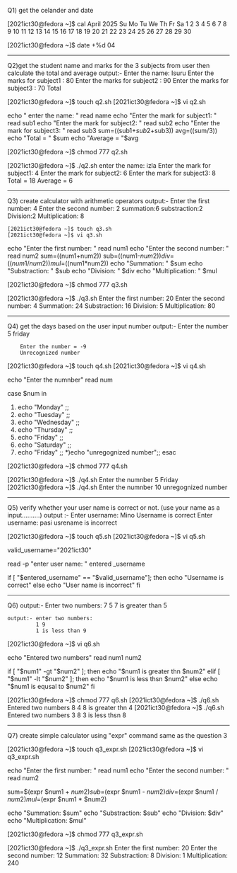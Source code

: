 Q1) get the celander and date

[2021ict30@fedora ~]$ cal
     April 2025
Su Mo Tu We Th Fr Sa
       1  2  3  4  5
 6  7  8  9 10 11 12
13 14 15 16 17 18 19
20 21 22 23 24 25 26
27 28 29 30



[2021ict30@fedora ~]$ date +%d
04

------------------------------------------------------------------------------------------------------

Q2)get the student name and marks for the 3 subjects from 
user then calculate the total and average
	output:-
		Enter the name: Isuru
		Enter the marks for subject1 : 80
		Enter the marks for subject2 : 90
		Enter the marks for subject3 : 70
		Total
	

[2021ict30@fedora ~]$ touch q2.sh
[2021ict30@fedora ~]$ vi q2.sh

echo " enter the name: "
read name
echo "Enter the mark for subject1: "
read sub1
echo "Enter the mark for subject2: "
read sub2
echo "Enter the mark for subject3: "
read sub3
sum=$(($sub1+$sub2+$sub3))
avg=$(($sum/3))
echo "Total = " $sum
echo "Average = "$avg

[2021ict30@fedora ~]$ chmod 777 q2.sh

[2021ict30@fedora ~]$ ./q2.sh
 enter the name:
izla
Enter the mark for subject1:
4
Enter the mark for subject2:
6
Enter the mark for subject3:
8
Total =  18
Average = 6

---------------------------------------------------------------------------------	
		
Q3) create calculator with arithmetic operators
	output:-
		Enter the first number: 4
		Enter the second number: 2
		summation:6
		substraction:2
		Division:2
		Multiplication: 8
		
	[2021ict30@fedora ~]$ touch q3.sh
	[2021ict30@fedora ~]$ vi q3.sh
	
echo  "Enter the first number: "
read num1
echo "Enter the second number: "
read num2
sum=$(($num1+num2))
sub=$(($num1-$num2))
div=$(($num1/num2))
mul=$((num1*num2))
echo "Summation: " $sum
echo "Substraction: " $sub
echo "Division: " $div
echo "Multiplication: " $mul

[2021ict30@fedora ~]$ chmod 777 q3.sh

[2021ict30@fedora ~]$ ./q3.sh
Enter the first number:
20
Enter the second number:
4
Summation:  24
Substraction:  16
Division:  5
Multiplication:  80

----------------------------------------------------------------------------------------
		
Q4) get the days based on the user input number
	output:-
		Enter the number 5
		friday
		
		Enter the number = -9
		Unrecognized number
		
[2021ict30@fedora ~]$ touch q4.sh
[2021ict30@fedora ~]$ vi q4.sh

echo "Enter the numnber"
read num

case $num in
1) echo "Monday" ;;
2) echo "Tuesday" ;;
3) echo "Wednesday" ;;
4) echo "Thursday" ;;
5) echo "Friday" ;;
6) echo "Saturday" ;;
7) echo "Friday" ;;
*)echo "unregognized number";;
esac


[2021ict30@fedora ~]$ chmod 777 q4.sh

[2021ict30@fedora ~]$ ./q4.sh
Enter the numnber
5
Friday
[2021ict30@fedora ~]$ ./q4.sh
Enter the numnber
10
unregognized number

------------------------------------------------------------------------------------------------------
	
Q5) verify whether your user name is correct or not.
(use your name as a input..........)
	output :-
		Enter username:
		Mino
		Username is correct 
		Enter username:
		pasi
		usrename is incorrect
		
[2021ict30@fedora ~]$ touch q5.sh
[2021ict30@fedora ~]$ vi q5.sh

		
valid_username="2021ict30"

read -p "enter user name: " entered _username

if [ "$entered_username" == "$valid_username"]; then
        echo "Username is correct"
else
        echo "User name is incorrect"
fi

-----------------------------------------------------------------------------------------------
		
Q6) output:- Enter two numbers:
			 7 5
			 7 is greater than 5
			 
	output:- enter two numbers:
			 1 9 
			 1 is less than 9
			 
[2021ict30@fedora ~]$ vi q6.sh


echo "Entered two numbers"
read num1 num2

if [ "$num1" -gt "$num2" ]; then
echo "$num1 is greater thn $num2"
elif [ "$num1" -lt "$num2" ]; then
echo "$num1 is less thsn $num2"
else
echo "$num1 is equsal to $num2"
fi

[2021ict30@fedora ~]$ chmod 777 q6.sh
[2021ict30@fedora ~]$ ./q6.sh
Entered two numbers
8 4
8 is greater thn 4
[2021ict30@fedora ~]$ ./q6.sh
Entered two numbers
3 8
3 is less thsn 8

-----------------------------------------------------------------------------------------------

		 
Q7) create simple calculator using "expr"  command same as the question 3

[2021ict30@fedora ~]$ touch q3_expr.sh
[2021ict30@fedora ~]$ vi q3_expr.sh

echo "Enter the first number: "
read num1
echo "Enter the second number: "
read num2

sum=$(expr $num1 + $num2)
sub=$(expr $num1 - $num2)
div=$(expr $num1 / $num2)
mul=$(expr $num1 \* $num2)

echo "Summation: $sum"
echo "Substraction: $sub"
echo "Division: $div"
echo "Multiplication: $mul"

[2021ict30@fedora ~]$ chmod 777 q3_expr.sh

[2021ict30@fedora ~]$ ./q3_expr.sh
Enter the first number:
20
Enter the second number:
12
Summation: 32
Substraction: 8
Division: 1
Multiplication: 240

